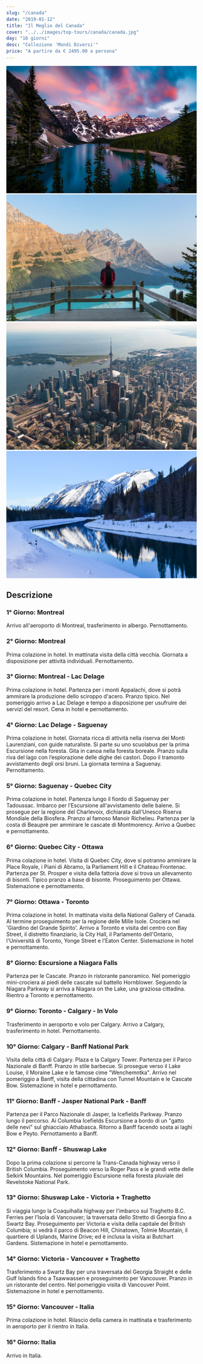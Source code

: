 ```yaml
---
slug: "/canada"
date: "2019-01-12"
title: "Il Meglio del Canada"
cover: "../../images/top-tours/canada/canada.jpg"
day: "16 giorni"
desc: "Collezione 'Mondi Diversi'"
price: "A partire da € 2495.00 a persona"
---
```


<div class="pictures">

![canada 1](../../images/top-tours/canada/canada1.jpg)
![canada 2](../../images/top-tours/canada/canada2.jpg)
![canada 3](../../images/top-tours/canada/canada3.jpg)
![canada 4](../../images/top-tours/canada/canada4.jpg)

</div>


<div class="copy">

## Descrizione

### 1° Giorno: Montreal
Arrivo all'aeroporto di Montreal, trasferimento in albergo. Pernottamento.

### 2° Giorno: Montreal
Prima colazione in hotel. In mattinata visita della città vecchia. Giornata a disposizione per attività individuali. Pernottamento.

### 3° Giorno: Montreal - Lac Delage
Prima colazione in hotel. Partenza per i monti Appalachi, dove si potrà ammirare la produzione dello sciroppo d'acero. Pranzo tipico. Nel pomeriggio arrivo a Lac Delage e tempo a disposizione per usufruire dei servizi del resort. Cena in hotel e pernottamento.

### 4° Giorno: Lac Delage - Saguenay
Prima colazione in hotel. Giornata ricca di attività nella riserva dei Monti Laurenziani, con guide naturaliste. Si parte su uno scuolabus per la prima Escursione nella foresta. Gita in canoa nella foresta boreale. Pranzo sulla riva del lago con l’esplorazione delle dighe dei castori. Dopo il tramonto avvistamento degli orsi bruni. La giornata termina a Saguenay. Pernottamento.

### 5° Giorno: Saguenay - Quebec City
Prima colazione in hotel. Partenza lungo il fiordo di Saguenay per Tadoussac. Imbarco per l’Escursione all'avvistamento delle balene. Si prosegue per la regione del Charlevoix, dichiarata dall'Unesco Riserva Mondiale della Biosfera. Pranzo al famoso Manoir Richelieu. Partenza per la costa di Beauprè per ammirare le cascate di Montmorency. Arrivo a Quebec e pernottamento.

### 6° Giorno: Quebec City - Ottawa
Prima colazione in hotel. Visita di Quebec City, dove si potranno ammirare la Place Royale, i Piani di Abramo, la Parliament Hill e il Chateau Frontenac. Partenza per St. Prosper e visita della fattoria dove si trova un allevamento di bisonti. Tipico pranzo a base di bisonte. Proseguimento per Ottawa. Sistemazione e pernottamento.

### 7° Giorno: Ottawa - Toronto
Prima colazione in hotel. In mattinata visita della National Gallery of Canada. Al termine proseguimento per la regione delle Mille Isole. Crociera nel 'Giardino del Grande Spirito'. Arrivo a Toronto e visita del centro con Bay Street, il distretto finanziario, la City Hall, il Parlamento dell'Ontario, l'Università di Toronto, Yonge Street e l'Eaton Center. Sistemazione in hotel e pernottamento.

### 8° Giorno: Escursione a Niagara Falls
Partenza per le Cascate. Pranzo in ristorante panoramico. Nel pomeriggio mini-crociera ai piedi delle cascate sul battello Hornblower. Seguendo la Niagara Parkway si arriva a Niagara on the Lake, una graziosa cittadina. Rientro a Toronto e pernottamento.

### 9° Giorno: Toronto - Calgary - In Volo
Trasferimento in aeroporto e volo per Calgary. Arrivo a Calgary, trasferimento in hotel. Pernottamento.

### 10° Giorno: Calgary - Banff National Park
Visita della città di Calgary. Plaza e la Calgary Tower. Partenza per il Parco Nazionale di Banff. Pranzo in stile barbecue. Si prosegue verso il Lake Louise, il Moraine Lake e le famose cime "Wenchemntka". Arrivo nel pomeriggio a Banff, visita della cittadina con Tunnel Mountain e le Cascate Bow. Sistemazione in hotel e pernottamento.

### 11° Giorno: Banff - Jasper National Park - Banff
Partenza per il Parco Nazionale di Jasper, la Icefields Parkway. Pranzo lungo il percorso. Ai Columbia Icefields Escursione a bordo di un "gatto delle nevi" sul ghiacciaio Athabasca. Ritorno a Banff facendo sosta ai laghi Bow e Peyto. Pernottamento a Banff.

### 12° Giorno: Banff - Shuswap Lake
Dopo la prima colazione si percorre la Trans-Canada highway verso il British Columbia. Proseguimento verso la Roger Pass e le grandi vette delle Selkirk Mountains. Nel pomeriggio Escursione nella foresta pluviale del Revelstoke National Park.

### 13° Giorno: Shuswap Lake - Victoria + Traghetto
Si viaggia lungo la Coaquihalla highway per l'imbarco sul Traghetto B.C. Ferries per l’Isola di Vancouver; la traversata dello Stretto di Georgia fino a Swartz Bay. Proseguimento per Victoria e visita della capitale del British Columbia; si vedrà il parco di Beacon Hill, Chinatown, Tolmie Mountain, il quartiere di Uplands, Marine Drive; ed è inclusa la visita ai Butchart Gardens. Sistemazione in hotel e pernottamento.

### 14° Giorno: Victoria - Vancouver + Traghetto
Trasferimento a Swartz Bay per una traversata del Georgia Straight e delle Gulf Islands fino a Tsawwassen e proseguimento per Vancouver. Pranzo in un ristorante del centro. Nel pomeriggio visita di Vancouver Point. Sistemazione in hotel e pernottamento.

### 15° Giorno: Vancouver - Italia
Prima colazione in hotel. Rilascio della camera in mattinata e trasferimento in aeroporto per il rientro in Italia.

### 16° Giorno: Italia
Arrivo in Italia.

</div>
